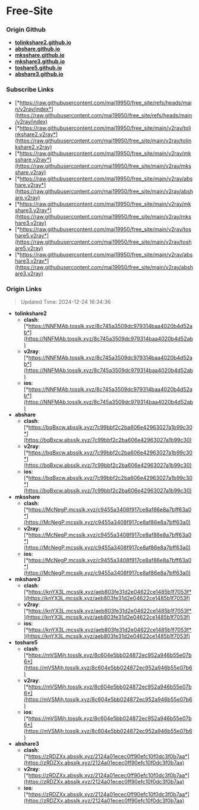 # Free-Site

### Origin Github

- [**tolinkshare2.github.io**](https://github.com/tolinkshare2/tolinkshare2.github.io)
- [**abshare.github.io**](https://github.com/abshare/abshare.github.io)
- [**mksshare.github.io**](https://github.com/mksshare/mksshare.github.io)
- [**mkshare3.github.io**](https://github.com/mkshare3/mkshare3.github.io)
- [**toshare5.github.io**](https://github.com/toshare5/toshare5.github.io)
- [**abshare3.github.io**](https://github.com/abshare3/abshare3.github.io)

### Subscribe Links

- [*https://raw.githubusercontent.com/mai19950/free_site/refs/heads/main/v2ray/index*](https://raw.githubusercontent.com/mai19950/free_site/refs/heads/main/v2ray/index)
- [*https://raw.githubusercontent.com/mai19950/free_site/main/v2ray/tolinkshare2.v2ray*](https://raw.githubusercontent.com/mai19950/free_site/main/v2ray/tolinkshare2.v2ray)
- [*https://raw.githubusercontent.com/mai19950/free_site/main/v2ray/mksshare.v2ray*](https://raw.githubusercontent.com/mai19950/free_site/main/v2ray/mksshare.v2ray)
- [*https://raw.githubusercontent.com/mai19950/free_site/main/v2ray/abshare.v2ray*](https://raw.githubusercontent.com/mai19950/free_site/main/v2ray/abshare.v2ray)
- [*https://raw.githubusercontent.com/mai19950/free_site/main/v2ray/mkshare3.v2ray*](https://raw.githubusercontent.com/mai19950/free_site/main/v2ray/mkshare3.v2ray)
- [*https://raw.githubusercontent.com/mai19950/free_site/main/v2ray/toshare5.v2ray*](https://raw.githubusercontent.com/mai19950/free_site/main/v2ray/toshare5.v2ray)
- [*https://raw.githubusercontent.com/mai19950/free_site/main/v2ray/abshare3.v2ray*](https://raw.githubusercontent.com/mai19950/free_site/main/v2ray/abshare3.v2ray)

### Origin Links

> Updated Time: 2024-12-24 16:34:36

- **tolinkshare2**
  - **clash**: [*https://NNFMAb.tosslk.xyz/8c745a3509dc979314baa4020b4d52ab*](https://NNFMAb.tosslk.xyz/8c745a3509dc979314baa4020b4d52ab)
  - **v2ray**: [*https://NNFMAb.tosslk.xyz/8c745a3509dc979314baa4020b4d52ab*](https://NNFMAb.tosslk.xyz/8c745a3509dc979314baa4020b4d52ab)
  - **ios**: [*https://NNFMAb.tosslk.xyz/8c745a3509dc979314baa4020b4d52ab*](https://NNFMAb.tosslk.xyz/8c745a3509dc979314baa4020b4d52ab)
- **abshare**
  - **clash**: [*https://bqBxcw.absslk.xyz/7c99bbf2c2ba606e42963027a1b99c30*](https://bqBxcw.absslk.xyz/7c99bbf2c2ba606e42963027a1b99c30)
  - **v2ray**: [*https://bqBxcw.absslk.xyz/7c99bbf2c2ba606e42963027a1b99c30*](https://bqBxcw.absslk.xyz/7c99bbf2c2ba606e42963027a1b99c30)
  - **ios**: [*https://bqBxcw.absslk.xyz/7c99bbf2c2ba606e42963027a1b99c30*](https://bqBxcw.absslk.xyz/7c99bbf2c2ba606e42963027a1b99c30)
- **mksshare**
  - **clash**: [*https://McNegP.mcsslk.xyz/c9455a3408f917ce8af86e8a7bff63a0*](https://McNegP.mcsslk.xyz/c9455a3408f917ce8af86e8a7bff63a0)
  - **v2ray**: [*https://McNegP.mcsslk.xyz/c9455a3408f917ce8af86e8a7bff63a0*](https://McNegP.mcsslk.xyz/c9455a3408f917ce8af86e8a7bff63a0)
  - **ios**: [*https://McNegP.mcsslk.xyz/c9455a3408f917ce8af86e8a7bff63a0*](https://McNegP.mcsslk.xyz/c9455a3408f917ce8af86e8a7bff63a0)
- **mkshare3**
  - **clash**: [*https://knYX3L.mcsslk.xyz/aeb803fe31d2e04622ce1485b1f7053f*](https://knYX3L.mcsslk.xyz/aeb803fe31d2e04622ce1485b1f7053f)
  - **v2ray**: [*https://knYX3L.mcsslk.xyz/aeb803fe31d2e04622ce1485b1f7053f*](https://knYX3L.mcsslk.xyz/aeb803fe31d2e04622ce1485b1f7053f)
  - **ios**: [*https://knYX3L.mcsslk.xyz/aeb803fe31d2e04622ce1485b1f7053f*](https://knYX3L.mcsslk.xyz/aeb803fe31d2e04622ce1485b1f7053f)
- **toshare5**
  - **clash**: [*https://mVSMjh.tosslk.xyz/8c604e5bb024872ec952a946b55e07b6*](https://mVSMjh.tosslk.xyz/8c604e5bb024872ec952a946b55e07b6)
  - **v2ray**: [*https://mVSMjh.tosslk.xyz/8c604e5bb024872ec952a946b55e07b6*](https://mVSMjh.tosslk.xyz/8c604e5bb024872ec952a946b55e07b6)
  - **ios**: [*https://mVSMjh.tosslk.xyz/8c604e5bb024872ec952a946b55e07b6*](https://mVSMjh.tosslk.xyz/8c604e5bb024872ec952a946b55e07b6)
- **abshare3**
  - **clash**: [*https://zRDZXx.absslk.xyz/2124a01ecec0ff90efc10f0dc3f0b7aa*](https://zRDZXx.absslk.xyz/2124a01ecec0ff90efc10f0dc3f0b7aa)
  - **v2ray**: [*https://zRDZXx.absslk.xyz/2124a01ecec0ff90efc10f0dc3f0b7aa*](https://zRDZXx.absslk.xyz/2124a01ecec0ff90efc10f0dc3f0b7aa)
  - **ios**: [*https://zRDZXx.absslk.xyz/2124a01ecec0ff90efc10f0dc3f0b7aa*](https://zRDZXx.absslk.xyz/2124a01ecec0ff90efc10f0dc3f0b7aa)
